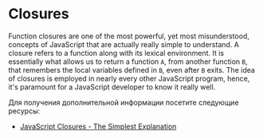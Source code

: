 # Closures

Function closures are one of the most powerful, yet most misunderstood, concepts of JavaScript that are actually really simple to understand. A closure refers to a function along with its lexical environment. It is essentially what allows us to return a function `A`, from another function `B`, that remembers the local variables defined in `B`, even after `B` exits. The idea of closures is employed in nearly every other JavaScript program, hence, it's paramount for a JavaScript developer to know it really well.

Для получения дополнительной информации посетите следующие ресурсы:

- [JavaScript Closures - The Simplest Explanation](https://www.codeguage.com/courses/js/functions-closures)
